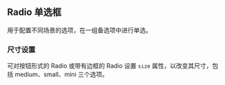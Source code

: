 <div class="demo-header">
<p class="overviewicon">
  <span class="wapi-form-radioboxgroup"/>
</p>

## Radio 单选框

<nova-uxlink widget-name="Selectgroup"></nova-uxlink>

用于配置不同场景的选项，在一组备选项中进行单选。

</div>

### 尺寸设置

可对按钮形式的 Radio 或带有边框的 Radio 设置 `size` 属性，以改变其尺寸，包括 medium、small、mini 三个选项。

<demo-editor-mobilefirst link="radio/radio-size.vue"></demo-editor-mobilefirst>

<br />

